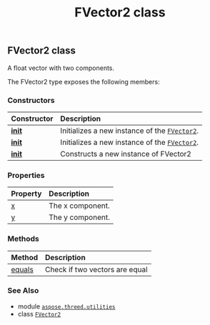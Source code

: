 ﻿---
title: FVector2 class
second_title: Aspose.3D for Python via .NET API References
description: 
type: docs
weight: 40
url: /aspose.threed.utilities/fvector2/
is_root: false
---

## FVector2 class

A float vector with two components.



The FVector2 type exposes the following members:

### Constructors
| Constructor | Description |
| :- | :- |
| [__init__](/3d/python-net/aspose.threed.utilities/fvector2/__init__/#float-float) | Initializes a new instance of the [`FVector2`](/3d/python-net/aspose.threed.utilities/fvector2). |
| [__init__](/3d/python-net/aspose.threed.utilities/fvector2/__init__/#aspose.threed.utilities.Vector2) | Initializes a new instance of the [`FVector2`](/3d/python-net/aspose.threed.utilities/fvector2). |
| [__init__](/3d/python-net/aspose.threed.utilities/fvector2/__init__/#) | Constructs a new instance of FVector2 |


### Properties
| Property | Description |
| :- | :- |
| [x](/3d/python-net/aspose.threed.utilities/fvector2/x) | The x component. |
| [y](/3d/python-net/aspose.threed.utilities/fvector2/y) | The y component. |


### Methods
| Method | Description |
| :- | :- |
| [equals](/3d/python-net/aspose.threed.utilities/fvector2/equals/#aspose.threed.utilities.FVector2) | Check if two vectors are equal |



### See Also
* module [`aspose.threed.utilities`](..)
* class [`FVector2`](/3d/python-net/aspose.threed.utilities/fvector2)

